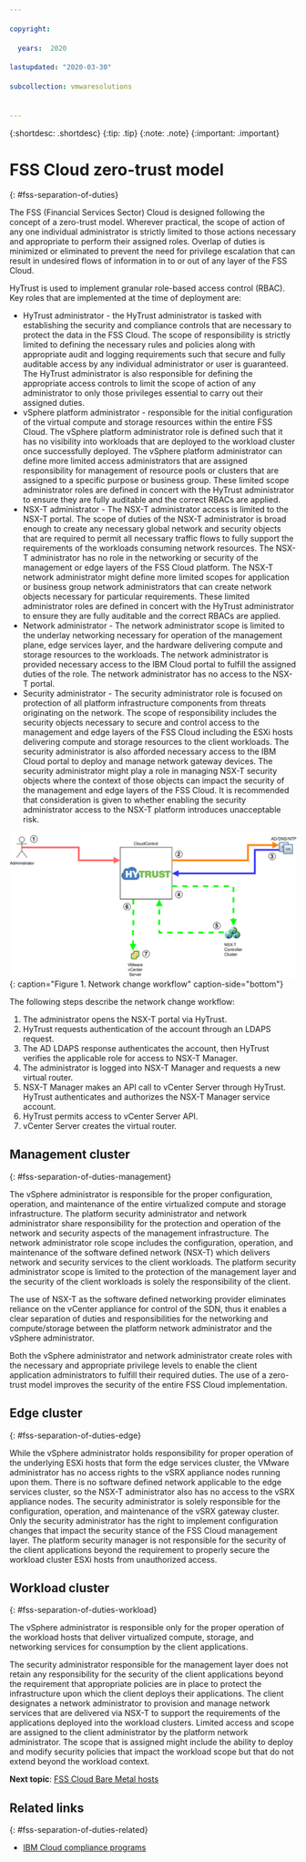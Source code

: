 ```yaml
---

copyright:

  years:  2020

lastupdated: "2020-03-30"

subcollection: vmwaresolutions


---
```


{:shortdesc: .shortdesc}
{:tip: .tip}
{:note: .note}
{:important: .important}

# FSS Cloud zero-trust model
{: #fss-separation-of-duties}

The FSS (Financial Services Sector) Cloud is designed following the concept of a zero-trust model. Wherever practical, the scope of action of any one individual administrator is strictly limited to those actions necessary and appropriate to perform their assigned roles. Overlap of duties is minimized or eliminated to prevent the need for privilege escalation that can result in undesired flows of information in to or out of any layer of the FSS Cloud.

HyTrust is used to implement granular role-based access control (RBAC). Key roles that are implemented at the time of deployment are:
* HyTrust administrator - the HyTrust administrator is tasked with establishing the security and compliance controls that are necessary to protect the data in the FSS Cloud. The scope of responsibility is strictly limited to defining the necessary rules and policies along with appropriate audit and logging requirements such that secure and fully auditable access by any individual administrator or user is guaranteed. The HyTrust administrator is also responsible for defining the appropriate access controls to limit the scope of action of any administrator to only those privileges essential to carry out their assigned duties.
* vSphere platform administrator - responsible for the initial configuration of the virtual compute and storage resources within the entire FSS Cloud. The vSphere platform administrator role is defined such that it has no visibility into workloads that are deployed to the workload cluster once successfully deployed. The vSphere platform administrator can define more limited access administrators that are assigned responsibility for management of resource pools or clusters that are assigned to a specific purpose or business group. These limited scope administrator roles are defined in concert with the HyTrust administrator to ensure they are fully auditable and the correct RBACs are applied.
* NSX-T administrator - The NSX-T administrator access is limited to the NSX-T portal. The scope of duties of the NSX-T administrator is broad enough to create any necessary global network and security objects that are required to permit all necessary traffic flows to fully support the requirements of the workloads consuming network resources. The NSX-T administrator has no role in the networking or security of the management or edge layers of the FSS Cloud platform. The NSX-T network administrator might define more limited scopes for application or business group network administrators that can create network objects necessary for particular requirements. These limited administrator roles are defined in concert with the HyTrust administrator to ensure they are fully auditable and the correct RBACs are applied.
* Network administrator - The network administrator scope is limited to the underlay networking necessary for operation of the management plane, edge services layer, and the hardware delivering compute and storage resources to the workloads. The network administrator is provided necessary access to the IBM Cloud portal to fulfill the assigned duties of the role. The network administrator has no access to the NSX-T portal.
* Security administrator - The security administrator role is focused on protection of all platform infrastructure components from threats originating on the network. The scope of responsibility includes the security objects necessary to secure and control access to the management and edge layers of the FSS Cloud including the ESXi hosts delivering compute and storage resources to the client workloads. The security administrator is also afforded necessary access to the IBM Cloud portal to deploy and manage network gateway devices. The security administrator might play a role in managing NSX-T security objects where the context of those objects can impact the security of the management and edge layers of the FSS Cloud. It is recommended that consideration is given to whether enabling the security administrator access to the NSX-T platform introduces unacceptable risk.

![Network change workflow](../../images/fss-hytrust-nsxt-flow.svg "Network change workflow"){: caption="Figure 1. Network change workflow" caption-side="bottom"}

The following steps describe the network change workflow:
1. The administrator opens the NSX-T portal via HyTrust.
2. HyTrust requests authentication of the account through an LDAPS request.
3. The AD LDAPS response authenticates the account, then HyTrust verifies the applicable role for access to NSX-T Manager.
4. The administrator is logged into NSX-T Manager and requests a new virtual router.
5. NSX-T Manager makes an API call to vCenter Server through HyTrust. HyTrust authenticates and authorizes the NSX-T Manager service account.
6. HyTrust permits access to vCenter Server API.
7. vCenter Server creates the virtual router.

## Management cluster
{: #fss-separation-of-duties-management}

The vSphere administrator is responsible for the proper configuration, operation, and maintenance of the entire virtualized compute and storage infrastructure. The platform security administrator and network administrator share responsibility for the protection and operation of the network and security aspects of the management infrastructure. The network administrator role scope includes the configuration, operation, and maintenance of the software defined network (NSX-T) which delivers network and security services to the client workloads. The platform security administrator scope is limited to the protection of the management layer and the security of the client workloads is solely the responsibility of the client.

The use of NSX-T as the software defined networking provider eliminates reliance on the vCenter appliance for control of the SDN, thus it enables a clear separation of duties and responsibilities for the networking and compute/storage between the platform network administrator and the vSphere administrator.

Both the vSphere administrator and network administrator create roles with the necessary and appropriate privilege levels to enable the client application administrators to fulfill their required duties. The use of a zero-trust model improves the security of the entire FSS Cloud implementation.

## Edge cluster
{: #fss-separation-of-duties-edge}

While the vSphere administrator holds responsibility for proper operation of the underlying ESXi hosts that form the edge services cluster, the VMware administrator has no access rights to the vSRX appliance nodes running upon them. There is no software defined network applicable to the edge services cluster, so the NSX-T administrator also has no access to the vSRX appliance nodes.
The security administrator is solely responsible for the configuration, operation, and maintenance of the vSRX gateway cluster. Only the security administrator has the right to implement configuration changes that impact the security stance of the FSS Cloud management layer. The platform security manager is not responsible for the security of the client applications beyond the requirement to properly secure the workload cluster ESXi hosts from unauthorized access.

## Workload cluster
{: #fss-separation-of-duties-workload}

The vSphere administrator is responsible only for the proper operation of the workload hosts that deliver virtualized compute, storage, and networking services for consumption by the client applications.

The security administrator responsible for the management layer does not retain any responsibility for the security of the client applications beyond the requirement that appropriate policies are in place to protect the infrastructure upon which the client deploys their applications.
The client designates a network administrator to provision and manage network services that are delivered via NSX-T to support the requirements of the applications deployed into the workload clusters. Limited access and scope are assigned to the client administrator by the platform network administrator. The scope that is assigned might include the ability to deploy and modify security policies that impact the workload scope but that do not extend beyond the workload context.

**Next topic**: [FSS Cloud Bare Metal hosts](/docs/vmwaresolutions?topic=vmwaresolutions-fss-baremetal)

## Related links
{: #fss-separation-of-duties-related}

* [IBM Cloud compliance programs](https://www.ibm.com/cloud/compliance)
